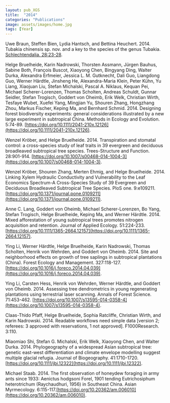```yaml
---
layout: pub_XGS
title:  "2014"
categories: "Publications"
image: assets/images/home.jpg
tags: [Year]
---
```

Uwe Braun, Steffen Bien, Lydia Hantsch, and Bettina Heuchert. 2014. Tubakia chinensis sp. nov. and a key to the species of the genus Tubakia. [Schlechtendalia. 28:23-28](http://public.bibliothek.uni-halle.de/index.php/schlechtendalia/article/view/646).


Helge Bruelheide, Karin Nadrowski, Thorsten Assmann, Jürgen Bauhus, Sabine Both, François Buscot, Xiaoyong Chen, Bingyang Ding, Walter Durka, Alexandra Erfmeier, Jessica L. M. Gutknecht, Dali Guo, Liangdong Guo, Werner Härdtle, Jinsheng He, Alexandra-Maria Klein, Peter Kühn, Yu Liang, Xiaojuan Liu, Stefan Michalski, Pascal A. Niklaus, Kequan Pei, Michael Scherer-Lorenzen, Thomas Scholten, Andreas Schuldt, Gunnar Seidler, Stefan Trogisch, Goddert von Oheimb, Erik Welk, Christian Wirth, Tesfaye Wubet, Xuefei Yang, Mingjian Yu, Shouren Zhang, Hongzhang Zhou, Markus Fischer, Keping Ma, and Bernhard Schmid. 2014. Designing forest biodiversity experiments: general considerations illustrated by a new large experiment in subtropical China. Methods in Ecology and Evolution. 5:74-89. [https://doi.org/10.1111/2041-210x.12126](https://doi.org/10.1111/2041-210x.12126).


Wenzel Kröber, and Helge Bruelheide. 2014. Transpiration and stomatal control: a cross-species study of leaf traits in 39 evergreen and deciduous broadleaved subtropical tree species. Trees-Structure and Function. 28:901-914. [https://doi.org/10.1007/s00468-014-1004-3](https://doi.org/10.1007/s00468-014-1004-3).


Wenzel Kröber, Shouren Zhang, Merten Ehmig, and Helge Bruelheide. 2014. Linking Xylem Hydraulic Conductivity and Vulnerability to the Leaf Economics Spectrum-A Cross-Species Study of 39 Evergreen and Deciduous Broadleaved Subtropical Tree Species. PloS one. 9:e109211. [https://doi.org/10.1371/journal.pone.0109211](https://doi.org/10.1371/journal.pone.0109211).


Anne C. Lang, Goddert von Oheimb, Michael Scherer-Lorenzen, Bo Yang, Stefan Trogisch, Helge Bruelheide, Keping Ma, and Werner Härdtle. 2014. Mixed afforestation of young subtropical trees promotes nitrogen acquisition and retention. Journal of Applied Ecology. 51:224-233. [https://doi.org/10.1111/1365-2664.12157](https://doi.org/10.1111/1365-2664.12157).


Ying Li, Werner Härdtle, Helge Bruelheide, Karin Nadrowski, Thomas Scholten, Henrik von Wehrden, and Goddert von Oheimb. 2014. Site and neighborhood effects on growth of tree saplings in subtropical plantations (China). Forest Ecology and Management. 327:118-127. [https://doi.org/10.1016/j.foreco.2014.04.039](https://doi.org/10.1016/j.foreco.2014.04.039).


Ying Li, Carsten Hess, Henrik von Wehrden, Werner Härdtle, and Goddert von Oheimb. 2014. Assessing tree dendrometrics in young regenerating plantations using terrestrial laser scanning. Annals of Forest Science. 71:453-462. [https://doi.org/10.1007/s13595-014-0358-4](https://doi.org/10.1007/s13595-014-0358-4).


Claas-Thido Pfaff, Helge Bruelheide, Sophia Ratcliffe, Christian Wirth, and Karin Nadrowski. 2014. Readable workflows need simple data [version 2; referees: 3 approved with reservations, 1 not approved]. F1000Research. 3:110.


Miaomiao Shi, Stefan G. Michalski, Erik Welk, Xiaoyong Chen, and Walter Durka. 2014. Phylogeography of a widespread Asian subtropical tree: genetic east-west differentiation and climate envelope modelling suggest multiple glacial refugia. Journal of Biogeography. 41:1710-1720. [https://doi.org/10.1111/jbi.12322](https://doi.org/10.1111/jbi.12322).


Michael Staab. 2014. The first observation of honeydew foraging in army ants since 1933: Aenictus hodgsoni Forel, 1901 tending Eutrichosiphum heterotrichum (Raychaudhuri, 1956) in Southeast China. Asian Myrmecology. 6:115-117.[https://doi.org/10.20362/am.006010](https://doi.org/10.20362/am.006010).
